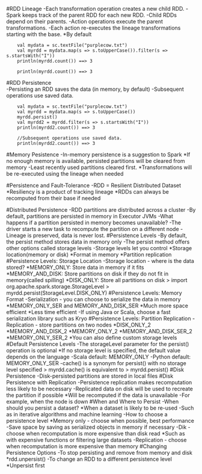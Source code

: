 #RDD Lineage
	-Each transformation operation creates a new child RDD.
	-Spark keeps track of the parent RDD for each new RDD.
	-Child RDDs depend on their parents.
	-Action operations execute the parent transformations.
	-Each action re-executes the lineage transformations starting with the base.
		*By default
		
		val mydata = sc.textFile("purplecow.txt")
		val myrdd = mydata.map(s => s.toUpperCase()).filter(s => s.startsWith("I"))
		println(myrdd.count()) ==> 3
		
		println(myrdd.count()) ==> 3 
		
#RDD Persistence	
	-Persisting an RDD saves the data (in memory, by default)
	-Subsequent operations use saved data.	
	
		val mydata = sc.textFile("purplecow.txt")
		val myrdd = mydata.map(s => s.toUpperCase())
		myrdd.persist()
		val myrdd2 = myrdd.filter(s => s.startsWith("I"))		
		println(myrdd2.count()) ==> 3
		
		//Subsequent operations use saved data.
		println(myrdd2.count()) ==> 3 	
		
#Memory Pesistence
	-In-memory persistence is a suggestion to Spark
		*If no enough memory is available, persisted partitions will be cleared from memory
			-Least recently used partitions cleared first.
		*Transformations will be re-executed using the lineage when needed

#Persistence and Fault-Tolerance
	-RDD = Resilient Distributed Dataset
		*Resiliency is a product of tracking lineage
		*RDDs can always be recomputed from their base if needed
		
#Distributed Persistence
	-RDD partitions are distributed across a cluster
	-By default, partitions are persisted in memory in Executor JVMs
	-What happens if a partition persisted in memory becomes unavailable?
	-The driver starts a new task to recompute the partition on a different node
	-Lineage is preserved, data is never lost.
#Persistence Levels
	-By default, the persist method stores data in memory only
	-The persist method offers other options called storage levels
	-Storage levels let you control
		*Storage location(memory or disk)
		*Format in memory
		*Partition replication
#Persistence Levels: Storage Location
	-Storage location - where is the data stored?
		*MEMORY_ONLY: Store data in memory if it fits
		*MEMORY_AND_DISK: Store partitions on disk if they do not fit in memory(called spilling)
		*DISK_ONLY: Store all partitions on disk
			> import org.apache.spark.storage.StorageLevel
			> myrdd.persist(StorageLevel.DISK_ONLY)
#Persistence Levels: Memory Format
	-Serialization - you can choose to serialize the data in memory
		*MEMORY_ONLY_SER and MEMORY_AND_DISK_SER
		*Much more space efficient
		*Less time efficient
			-If using Java or Scala, choose a fast serialization library such as Kryo
#Persistence Levels: Partition Replication
	-Replication - store partitions on two nodes
		*DISK_ONLY_2
		*MEMORY_AND_DISK_2
		*MEMORY_ONLY_2
		*MEMORY_AND_DISK_SER_2
		*MEMORY_ONLY_SER_2
		*You can also define custom storage levels
#Default Persistence Levels
	-The storageLevel parameter for the persist() operation is optional
		*If no storage level is specified, the default value depends on the language
			-Scala default: MEMORY_ONLY
			-Python default: MEMORY_ONLY_SER
	-cache() is a synonym for persist() with no storage level specified
		> myrdd.cache()
		is equivalent to
		> myrdd.persist()
#Disk Persistence
	-Disk-persisted partitions are stored in local files
#Disk Persistence with Replication
	-Persistence replication makes recomputation less likely to be necessary
	-Replicated data on disk will be used to recreate the partition if possible
		*Will be recomputed if the data is unavailable
			-For example, when the node is down
#When and Where to Persist
	-When should you persist a dataset?
		*When a dataset is likely to be re-used
			-Such as in iterative algorithms and machine learning
	-How to choose a persistence level
		*Memory only - choose when possible, best performance
			-Save space by saving as serialized objects in memory if necessary
	-Dik - choose when recomputation is more expensive than disk read
		*Such as with expensive functions or filtering large datasets
	-Replication - choose when recomputation is more expensive than memory
#Changing Persistence Options
	-To stop persisting and remove from memory and disk
		*rdd.unpersist()
	-To change an RDD to a different persistence level
		*Unpersist first																																	